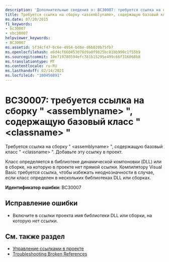 ```yaml
---
description: 'Дополнительные сведения о: BC30007: требуется ссылка на сборку " <assemblyname> ", содержащую базовый класс " <classname> "'
title: Требуется ссылка на сборку <assemblyname>, содержащую базовый класс <classname>
ms.date: 07/20/2015
f1_keywords:
- bc30007
- vbc30007
helpviewer_keywords:
- BC30007
ms.assetid: 5f34cf47-6c6e-4954-bd8e-d6b020b75fb7
ms.openlocfilehash: e6d4cf660453078d9a0f9825bc81bb990c1f55b9
ms.sourcegitcommit: 10e719780594efc781b15295e499c66f316068b8
ms.translationtype: MT
ms.contentlocale: ru-RU
ms.lasthandoff: 02/14/2021
ms.locfileid: "100456891"
---
```

# <a name="bc30007-reference-required-to-assembly-assemblyname-containing-the-base-class-classname"></a>BC30007: требуется ссылка на сборку " \<assemblyname> ", содержащую базовый класс " \<classname> "

Требуется ссылка на сборку " \<assemblyname> ", содержащую базовый класс " \<classname> ". Добавьте эту ссылку в проект.

 Класс определяется в библиотеке динамической компоновки (DLL) или в сборке, на которую в проекте нет прямой ссылки. Компилятору Visual Basic требуется ссылка, чтобы избежать неоднозначности в случае, если класс определен в нескольких библиотеках DLL или сборках.

 **Идентификатор ошибки:** BC30007

## <a name="to-correct-this-error"></a>Исправление ошибки

- Включите в ссылки проекта имя библиотеки DLL или сборки, на которую нет ссылки.

## <a name="see-also"></a>См. также раздел

- [Управление ссылками в проекте](/visualstudio/ide/managing-references-in-a-project)
- [Troubleshooting Broken References](/visualstudio/ide/troubleshooting-broken-references)
